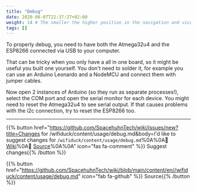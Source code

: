 ```yaml
---
title: "Debug"
date: 2020-06-07T22:37:27+02:00
weight: 14 # The smaller the higher position in the navigation and vice versa
tags: []
---
```


To properly debug, you need to have both the Atmega32u4
and the ESP8266 connected via USB to your computer.  

That can be tricky when you only have a all in one board, so it might be useful
you built one yourself. You don't need to solder it, for example you can use an
Arduino Leonardo and a NodeMCU and connect them with jumper cables.  

Now open 2 instances of Arduino (so they run as separate processes!),
select the COM port and open the serial monitor for each device.
You might need to reset the Atmega32u4 to see serial output.
If that causes problems with the i2c connection, try to reset the ESP8266 too. 

---

{{% button href="https://github.com/SpacehuhnTech/wiki/issues/new?title=Changes for /wifiduck/content/usage/debug.md&body=I'd like to suggest changes for `/wifiduck/content/usage/debug.md`%0A%0A:link: [Wiki](https://spacehuhn.wiki//wifiduck/content/usage/debug)%0A:link: [Source](https://github.com/SpacehuhnTech/wiki/blob/main/content/en//wifiduck/content/usage/debug.md)%0A%0A<!-- Describe your desired changes -->" icon="fas fa-comment" %}}&nbsp;Suggest changes{{% /button %}}

{{% button href="https://github.com/SpacehuhnTech/wiki/blob/main/content/en//wifiduck/content/usage/debug.md" icon="fab fa-github" %}}&nbsp;Source{{% /button %}}